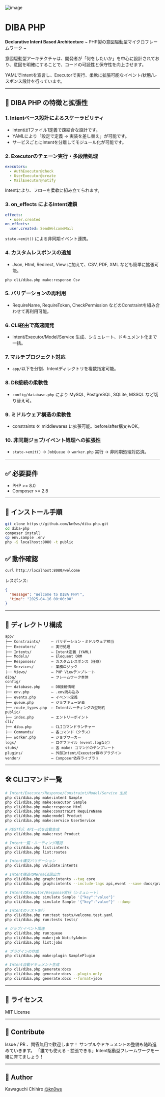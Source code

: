 ![image](./diba-php-logo.png)

# DIBA PHP

**Declarative Intent Based Architecture** ~ PHP製の意図駆動型マイクロフレームワーク ~  

意図駆動型アーキテクチャは、開発者が「何をしたいか」を中心に設計されており、意図を明確にすることで、コードの可読性と保守性を向上させます。  

YAMLでIntentを宣言し、Executorで実行、柔軟に拡張可能なイベント/状態/レスポンス設計を行っています。

---

## 🔰 DIBA PHP の特徴と拡張性

### 1. Intentベース設計によるスケーラビリティ
- Intentは1ファイル1定義で疎結合な設計です。
- YAMLにより「設定で定義 → 実装を差し替え」が可能です。
- サービスごとにIntentを分離してモジュール化が可能です。

### 2. Executorのチェーン実行・多段階処理
```yaml
executors:
  - AuthExecutor@check
  - UserExecutor@create
  - MailExecutor@notify
```
Intentにより、フローを柔軟に組み立てられます。

### 3. on_effects によるIntent連鎖
```yaml
effects:
  - user.created
on_effects:
  user.created: SendWelcomeMail
```
`state->emit()` による非同期イベント連携。

### 4. カスタムレスポンスの追加
- Json, Html, Redirect, View に加えて、CSV, PDF, XML なども簡単に拡張可能。
```bash
php cli/diba.php make:response Csv
```

### 5. バリデーションの再利用
- RequireName, RequireToken, CheckPermission などのConstraintを組み合わせて再利用可能。

### 6. CLI経由で高速開発
- Intent/Executor/Model/Service 生成、シミュレート、ドキュメント化まで一括。

### 7. マルチプロジェクト対応
- `app/`以下を分割、Intentディレクトリを複数指定可能。

### 8. DB接続の柔軟性
- `config/database.php` により MySQL, PostgreSQL, SQLite, MSSQL など切り替え可。

### 9. ミドルウェア構造の柔軟性
- constraints を middlewares に拡張可能。before/after構文もOK。

### 10. 非同期ジョブ/イベント処理への拡張性
- `state->emit()` → `JobQueue` → `worker.php` 実行 → 非同期処理対応済。

---

## ✅ 必要要件
- PHP >= 8.0
- Composer >= 2.8

---

## 🚀 インストール手順
```bash
git clone https://github.com/kn0ws/diba-php.git
cd diba-php
composer install
cp env.sample .env
php -S localhost:8080 -t public
```

## ✅ 動作確認
```bash
curl http://localhost:8080/welcome
```
レスポンス:
```json
{
  "message": "Welcome to DIBA PHP!",
  "time": "2025-04-16 00:00:00"
}
```

---

## 📂 ディレクトリ構成
```
app/
├── Constraints/     ← バリデーション・ミドルウェア相当
├── Executors/       ← 実行処理
├── Intents/         ← Intent定義 (YAML)
├── Models/          ← Eloquent ORM
├── Responses/       ← カスタムレスポンス（任意）
├── Services/        ← 業務ロジック
├── Views/           ← PHP Viewテンプレート
diba/                ← フレームワーク本体
config/
├── database.php     ← DB接続情報
├── env.php          ← .env読み込み
├── events.php       ← イベント定義
├── queue.php        ← ジョブキュー定義
├── route_types.php  ← Intentルーティングの型制約
public/
├── index.php        ← エントリーポイント
cli/
├── diba.php         ← CLIコマンドランチャー
├── Commands/        ← 各コマンド（クラス）
├── worker.php       ← ジョブワーカー
logs/                ← ログファイル（event.logなど）
stubs/               ← 各 make: コマンドのテンプレート
plugins/             ← 外部Intent/Executor群のプラグイン
vendor/              ← Composer依存ライブラリ
```

---

## 🛠 CLIコマンド一覧

```bash
# Intent/Executor/Response/Constraint/Model/Service 生成
php cli/diba.php make:intent Sample
php cli/diba.php make:executor Sample
php cli/diba.php make:response Html
php cli/diba.php make:constraint RequireName
php cli/diba.php make:model Product
php cli/diba.php make:service UserService

# RESTful API一式を自動生成
php cli/diba.php make:rest Product

# Intent一覧・ルーティング確認
php cli/diba.php list:intents
php cli/diba.php list:routes

# Intent構文バリデーション
php cli/diba.php validate:intents

# Intent構造のMermaid図出力
php cli/diba.php graph:intents --tag core
php cli/diba.php graph:intents --include-tags api,event --save docs/graph.mmd

# IntentのExecutor/Response実行（シミュレート）
php cli/diba.php simulate Sample '{"key":"value"}'
php cli/diba.php simulate Sample '{"key":"value"}' --dump

# Intentのテスト実行
php cli/diba.php run:test tests/welcome.test.yaml
php cli/diba.php run:tests tests/

# ジョブ/イベント関連
php cli/diba.php run:queue
php cli/diba.php make:job NotifyAdmin
php cli/diba.php list:jobs

# プラグインの作成
php cli/diba.php make:plugin SamplePlugin

# Intent自動ドキュメント生成
php cli/diba.php generate:docs
php cli/diba.php generate:docs --plugin-only
php cli/diba.php generate:docs --format=json
```

---

## 📜 ライセンス
MIT License

---

## 🤝 Contribute
Issue / PR 、問答無用で歓迎します！
サンプルやドキュメントの整備も随時進めていきます。
「誰でも使える・拡張できる」Intent駆動型フレームワークを一緒に育てましょう！

---

## 👤 Author
Kawaguchi Chihiro [@kn0ws](https://github.com/kn0ws)
